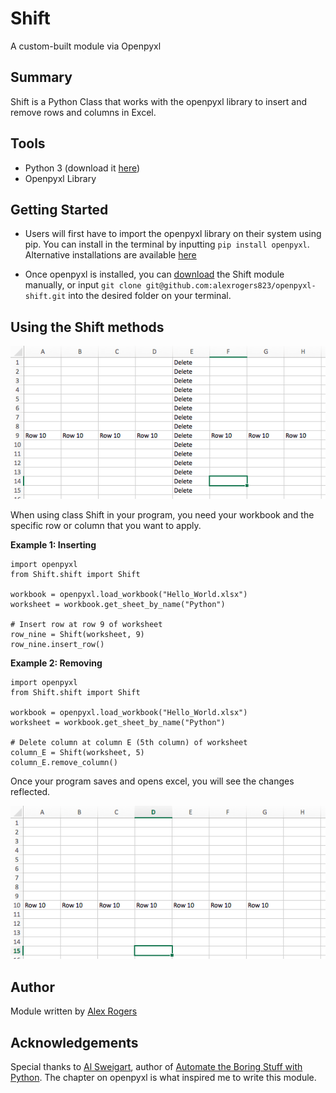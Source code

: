 # Shift

A custom-built module via Openpyxl

## Summary
Shift is a Python Class that works with the openpyxl library to insert and remove rows and columns in Excel.

## Tools
- Python 3 (download it [here](https://www.python.org/downloads/))
- Openpyxl Library

## Getting Started
- Users will first have to import the openpyxl library on their system using pip. You can install in the terminal by inputting `pip install openpyxl`. Alternative installations are available [here](https://openpyxl.readthedocs.io/en/stable/)

- Once openpyxl is installed, you can [download](https://github.com/alexrogers823/openpyxl-shift/archive/master.zip) the Shift module manually, or input `git clone git@github.com:alexrogers823/openpyxl-shift.git` into the desired folder on your terminal.

## Using the Shift methods
![Excel Beginning Result](images/example_before.png)

When using class Shift in your program, you need your workbook and the specific row or column that you want to apply.

__Example 1: Inserting__

```
import openpyxl
from Shift.shift import Shift

workbook = openpyxl.load_workbook("Hello_World.xlsx")
worksheet = workbook.get_sheet_by_name("Python")

# Insert row at row 9 of worksheet
row_nine = Shift(worksheet, 9)
row_nine.insert_row()
```

__Example 2: Removing__

```
import openpyxl
from Shift.shift import Shift

workbook = openpyxl.load_workbook("Hello_World.xlsx")
worksheet = workbook.get_sheet_by_name("Python")

# Delete column at column E (5th column) of worksheet
column_E = Shift(worksheet, 5)
column_E.remove_column()
```

Once your program saves and opens excel, you will see the changes reflected.

![Excel End Result](images/example_after.png)

## Author
Module written by [Alex Rogers](https://github.com/alexrogers823 "Alex Rogers' GitHub page")

## Acknowledgements
Special thanks to [Al Sweigart](https://twitter.com/AlSweigart), author of [Automate the Boring Stuff with Python](http://automatetheboringstuff.com/). The chapter on openpyxl is what inspired me to write this module.
